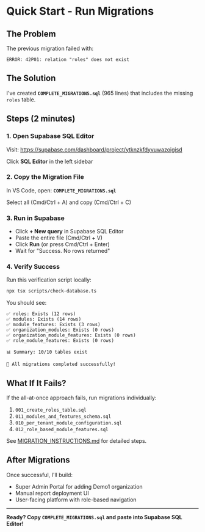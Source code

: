 # Quick Start - Run Migrations

## The Problem

The previous migration failed with:
```
ERROR: 42P01: relation "roles" does not exist
```

## The Solution

I've created **`COMPLETE_MIGRATIONS.sql`** (965 lines) that includes the missing `roles` table.

## Steps (2 minutes)

### 1. Open Supabase SQL Editor

Visit: https://supabase.com/dashboard/project/ytknzkfdyvuwazoigisd

Click **SQL Editor** in the left sidebar

### 2. Copy the Migration File

In VS Code, open: **`COMPLETE_MIGRATIONS.sql`**

Select all (Cmd/Ctrl + A) and copy (Cmd/Ctrl + C)

### 3. Run in Supabase

- Click **+ New query** in Supabase SQL Editor
- Paste the entire file (Cmd/Ctrl + V)
- Click **Run** (or press Cmd/Ctrl + Enter)
- Wait for "Success. No rows returned"

### 4. Verify Success

Run this verification script locally:

```bash
npx tsx scripts/check-database.ts
```

You should see:
```
✅ roles: Exists (12 rows)
✅ modules: Exists (14 rows)
✅ module_features: Exists (3 rows)
✅ organization_modules: Exists (0 rows)
✅ organization_module_features: Exists (0 rows)
✅ role_module_features: Exists (0 rows)

📊 Summary: 10/10 tables exist

🎉 All migrations completed successfully!
```

## What If It Fails?

If the all-at-once approach fails, run migrations individually:

1. `001_create_roles_table.sql`
2. `011_modules_and_features_schema.sql`
3. `010_per_tenant_module_configuration.sql`
4. `012_role_based_module_features.sql`

See [MIGRATION_INSTRUCTIONS.md](MIGRATION_INSTRUCTIONS.md) for detailed steps.

## After Migrations

Once successful, I'll build:
- Super Admin Portal for adding Demo1 organization
- Manual report deployment UI
- User-facing platform with role-based navigation

---

**Ready? Copy `COMPLETE_MIGRATIONS.sql` and paste into Supabase SQL Editor!**
